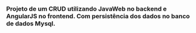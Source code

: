 ### Projeto de um CRUD utilizando JavaWeb no backend e AngularJS no frontend. Com persistência dos dados no banco de dados Mysql.   



